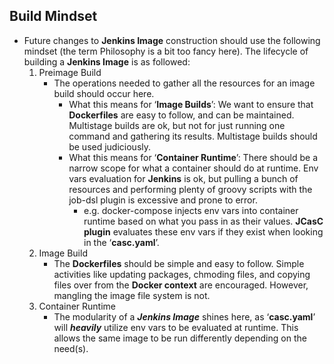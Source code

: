 ## Build Mindset

* Future changes to **Jenkins Image** construction should use the following mindset (the term Philosophy is a bit too fancy here). The lifecycle of building a **Jenkins Image** is as followed:
    1. Preimage Build
        * The operations needed to gather all the resources for an image build should occur here.
            * What this means for ‘**Image Builds**’: We want to ensure that **Dockerfiles** are easy to follow, and can be maintained. Multistage builds are ok, but not for just running one command and gathering its results. Multistage builds should be used judiciously.
            * What this means for ‘**Container Runtime**’: There should be a narrow scope for what a container should do at runtime. Env vars evaluation for **Jenkins** is ok, but pulling a bunch of resources and performing plenty of groovy scripts with the job-dsl plugin is excessive and prone to error.
                * e.g. docker-compose injects env vars into container runtime based on what you pass in as their values. **JCasC plugin** evaluates these env vars if they exist when looking in the ‘**casc.yaml**’.
    2. Image Build
        * The **Dockerfiles** should be simple and easy to follow. Simple activities like updating packages, chmoding files, and copying files over from the **Docker context** are encouraged. However, mangling the image file system is not.
    3. Container Runtime
        * The modularity of a ***Jenkins Image*** shines here, as ‘**casc.yaml**’ will ***heavily*** utilize env vars to be evaluated at runtime. This allows the same image to be run differently depending on the need(s).
